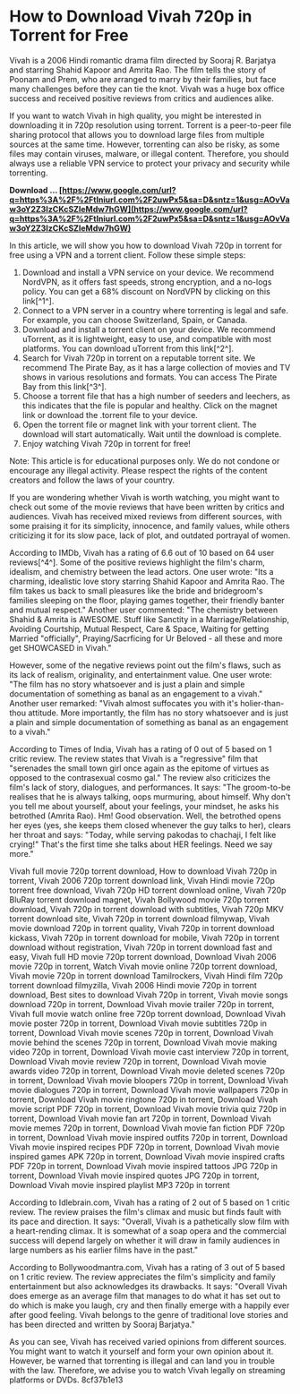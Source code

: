 
 
# How to Download Vivah 720p in Torrent for Free
 
Vivah is a 2006 Hindi romantic drama film directed by Sooraj R. Barjatya and starring Shahid Kapoor and Amrita Rao. The film tells the story of Poonam and Prem, who are arranged to marry by their families, but face many challenges before they can tie the knot. Vivah was a huge box office success and received positive reviews from critics and audiences alike.
 
If you want to watch Vivah in high quality, you might be interested in downloading it in 720p resolution using torrent. Torrent is a peer-to-peer file sharing protocol that allows you to download large files from multiple sources at the same time. However, torrenting can also be risky, as some files may contain viruses, malware, or illegal content. Therefore, you should always use a reliable VPN service to protect your privacy and security while torrenting.
 
**Download … [https://www.google.com/url?q=https%3A%2F%2Ftlniurl.com%2F2uwPx5&sa=D&sntz=1&usg=AOvVaw3oY2Z3IzCKcSZIeMdw7hGW](https://www.google.com/url?q=https%3A%2F%2Ftlniurl.com%2F2uwPx5&sa=D&sntz=1&usg=AOvVaw3oY2Z3IzCKcSZIeMdw7hGW)**


 
In this article, we will show you how to download Vivah 720p in torrent for free using a VPN and a torrent client. Follow these simple steps:
 
1. Download and install a VPN service on your device. We recommend NordVPN, as it offers fast speeds, strong encryption, and a no-logs policy. You can get a 68% discount on NordVPN by clicking on this link[^1^].
2. Connect to a VPN server in a country where torrenting is legal and safe. For example, you can choose Switzerland, Spain, or Canada.
3. Download and install a torrent client on your device. We recommend uTorrent, as it is lightweight, easy to use, and compatible with most platforms. You can download uTorrent from this link[^2^].
4. Search for Vivah 720p in torrent on a reputable torrent site. We recommend The Pirate Bay, as it has a large collection of movies and TV shows in various resolutions and formats. You can access The Pirate Bay from this link[^3^].
5. Choose a torrent file that has a high number of seeders and leechers, as this indicates that the file is popular and healthy. Click on the magnet link or download the .torrent file to your device.
6. Open the torrent file or magnet link with your torrent client. The download will start automatically. Wait until the download is complete.
7. Enjoy watching Vivah 720p in torrent for free!

Note: This article is for educational purposes only. We do not condone or encourage any illegal activity. Please respect the rights of the content creators and follow the laws of your country.
  
If you are wondering whether Vivah is worth watching, you might want to check out some of the movie reviews that have been written by critics and audiences. Vivah has received mixed reviews from different sources, with some praising it for its simplicity, innocence, and family values, while others criticizing it for its slow pace, lack of plot, and outdated portrayal of women.
 
According to IMDb, Vivah has a rating of 6.6 out of 10 based on 64 user reviews[^4^]. Some of the positive reviews highlight the film's charm, idealism, and chemistry between the lead actors. One user wrote: \"Its a charming, idealistic love story starring Shahid Kapoor and Amrita Rao. The film takes us back to small pleasures like the bride and bridegroom's families sleeping on the floor, playing games together, their friendly banter and mutual respect.\" Another user commented: \"The chemistry between Shahid & Amrita is AWESOME. Stuff like Sanctity in a Marriage/Relationship, Avoiding Courtship, Mutual Respect, Care & Space, Waiting for getting Married \"officially\", Praying/Sacrficing for Ur Beloved - all these and more get SHOWCASED in Vivah.\"
 
However, some of the negative reviews point out the film's flaws, such as its lack of realism, originality, and entertainment value. One user wrote: \"The film has no story whatsoever and is just a plain and simple documentation of something as banal as an engagement to a vivah.\" Another user remarked: \"Vivah almost suffocates you with it's holier-than-thou attitude. More importantly, the film has no story whatsoever and is just a plain and simple documentation of something as banal as an engagement to a vivah.\"
 
According to Times of India, Vivah has a rating of 0 out of 5 based on 1 critic review. The review states that Vivah is a \"regressive\" film that \"serenades the small town girl once again as the epitome of virtues as opposed to the contrasexual cosmo gal.\" The review also criticizes the film's lack of story, dialogues, and performances. It says: \"The groom-to-be realises that he is always talking, oops murmuring, about himself. Why don't you tell me about yourself, about your feelings, your mindset, he asks his betrothed (Amrita Rao). Hm! Good observation. Well, the betrothed opens her eyes (yes, she keeps them closed whenever the guy talks to her), clears her throat and says: \"Today, while serving pakodas to chachaji, I felt like crying!\" That's the first time she talks about HER feelings. Need we say more.\"
 
Vivah full movie 720p torrent download,  How to download Vivah 720p in torrent,  Vivah 2006 720p torrent download link,  Vivah Hindi movie 720p torrent free download,  Vivah 720p HD torrent download online,  Vivah 720p BluRay torrent download magnet,  Vivah Bollywood movie 720p torrent download,  Vivah 720p in torrent download with subtitles,  Vivah 720p MKV torrent download site,  Vivah 720p in torrent download filmywap,  Vivah movie download 720p in torrent quality,  Vivah 720p in torrent download kickass,  Vivah 720p in torrent download for mobile,  Vivah 720p in torrent download without registration,  Vivah 720p in torrent download fast and easy,  Vivah full HD movie 720p torrent download,  Download Vivah 2006 movie 720p in torrent,  Watch Vivah movie online 720p torrent download,  Vivah movie 720p in torrent download Tamilrockers,  Vivah Hindi film 720p torrent download filmyzilla,  Vivah 2006 Hindi movie 720p in torrent download,  Best sites to download Vivah 720p in torrent,  Vivah movie songs download 720p in torrent,  Download Vivah movie trailer 720p in torrent,  Vivah full movie watch online free 720p torrent download,  Download Vivah movie poster 720p in torrent,  Download Vivah movie subtitles 720p in torrent,  Download Vivah movie scenes 720p in torrent,  Download Vivah movie behind the scenes 720p in torrent,  Download Vivah movie making video 720p in torrent,  Download Vivah movie cast interview 720p in torrent,  Download Vivah movie review 720p in torrent,  Download Vivah movie awards video 720p in torrent,  Download Vivah movie deleted scenes 720p in torrent,  Download Vivah movie bloopers 720p in torrent,  Download Vivah movie dialogues 720p in torrent,  Download Vivah movie wallpapers 720p in torrent,  Download Vivah movie ringtone 720p in torrent,  Download Vivah movie script PDF 720p in torrent,  Download Vivah movie trivia quiz 720p in torrent,  Download Vivah movie fan art 720p in torrent,  Download Vivah movie memes 720p in torrent,  Download Vivah movie fan fiction PDF 720p in torrent,  Download Vivah movie inspired outfits 720p in torrent,  Download Vivah movie inspired recipes PDF 720p in torrent,  Download Vivah movie inspired games APK 720p in torrent,  Download Vivah movie inspired crafts PDF 720p in torrent,  Download Vivah movie inspired tattoos JPG 720p in torrent,  Download Vivah movie inspired quotes JPG 720p in torrent,  Download Vivah movie inspired playlist MP3 720p in torrent
 
According to Idlebrain.com, Vivah has a rating of 2 out of 5 based on 1 critic review. The review praises the film's climax and music but finds fault with its pace and direction. It says: \"Overall, Vivah is a pathetically slow film with a heart-rending climax. It is somewhat of a soap opera and the commercial success will depend largely on whether it will draw in family audiences in large numbers as his earlier films have in the past.\"
 
According to Bollywoodmantra.com, Vivah has a rating of 3 out of 5 based on 1 critic review. The review appreciates the film's simplicity and family entertainment but also acknowledges its drawbacks. It says: \"Overall Vivah does emerge as an average film that manages to do what it has set out to do which is make you laugh, cry and then finally emerge with a happily ever after good feeling. Vivah belongs to the genre of traditional love stories and has been directed and written by Sooraj Barjatya.\"
 
As you can see, Vivah has received varied opinions from different sources. You might want to watch it yourself and form your own opinion about it. However, be warned that torrenting is illegal and can land you in trouble with the law. Therefore, we advise you to watch Vivah legally on streaming platforms or DVDs.
 8cf37b1e13
 
